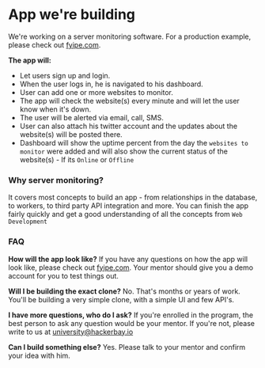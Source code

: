 # App we're building

We're working on a server monitoring software. For a production example, please check out [fyipe.com](https://fyipe.com).

**The app will:**

- Let users sign up and login.
- When the user logs in, he is navigated to his dashboard.
- User can add one or more websites to monitor.
- The app will check the website(s) every minute and will let the user know when it's down.
- The user will be alerted via email, call, SMS.
- User can also attach his twitter account and the updates about the website(s) will be posted there.
- Dashboard will show the uptime percent from the day the `websites to monitor` were added and will also show the current status of the website(s) - If its `Online` or `Offline`

### Why server monitoring?

It covers most concepts to build an app - from relationships in the database, to workers, to third party API integration and more. You can finish the app fairly quickly and get a good understanding of all the concepts from `Web Development`

### FAQ

**How will the app look like?**
If you have any questions on how the app will look like, please check out [fyipe.com](https://fyipe.com). Your mentor should give you a demo account for you to test things out.

**Will I be building the exact clone?**
No. That's months or years of work. You'll be building a very simple clone, with a simple UI and few API's.

**I have more questions, who do I ask?**
If you're enrolled in the program, the best person to ask any question would be your mentor. If you're not, please write to us at university@hackerbay.io

**Can I build something else?**
Yes. Please talk to your mentor and confirm your idea with him.
